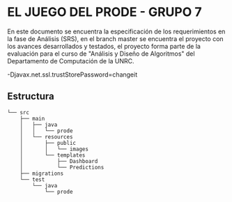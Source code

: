 # EL JUEGO DEL PRODE - GRUPO 7

En este documento se encuentra la especificación de los requerimientos en la fase de Análisis (SRS),
en el branch master se encuentra el proyecto con los avances desarrollados y testados, el proyecto forma parte de la evaluación para el curso de "Análisis y Diseño de Algoritmos" del Departamento de Computación de la UNRC.

-Djavax.net.ssl.trustStorePassword=changeit

## Estructura

```
└── src
    ├── main
    │   ├── java
    │   │   └── prode
    │   └── resources
    │       ├── public
    │       │   └── images
    │       └── templates
    │           ├── Dashboard
    │           └── Predictions
    ├── migrations
    └── test
        └── java
            └── prode
```
